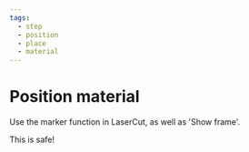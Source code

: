 ```yaml
---
tags:
  - step
  - position
  - place
  - material
---
```


# Position material

Use the marker function in LaserCut, as well as
'Show frame'.

This is safe!

